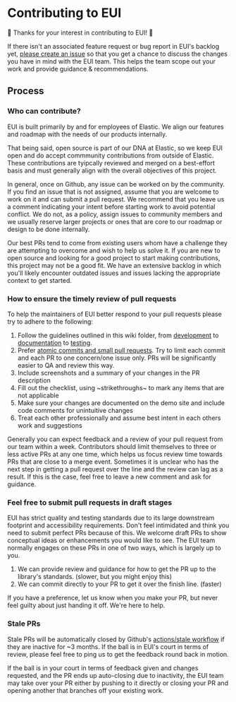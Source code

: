 # Contributing to EUI

🙌 Thanks for your interest in contributing to EUI! 🙌

If there isn't an associated feature request or bug report in EUI's backlog yet, [please create an issue](https://github.com/elastic/eui/issues/new) so that you get a chance to discuss the changes you have in mind with the EUI team. This helps the team scope out your work and provide guidance & recommendations.

## Process

### Who can contribute?

EUI is built primarily by and for employees of Elastic. We align our features and roadmap with the needs of our products internally.

That being said, open source is part of our DNA at Elastic, so we keep EUI open and do accept commmunity contributions from outside of Elastic. These contributions are tyipcally reviewed and merged on a best-effort basis and must generally align with the overall objectives of this project.

In general, once on Github, any issue can be worked on by the community. If you find an issue that is not assigned, assume that you are welcome to work on it and can submit a pull request. We recommend that you leave us a comment indicating your intent before starting work to avoid potential conflict. We do not, as a policy, assign issues to community members and we usually reserve larger projects or ones that are core to our roadmap or design to be done internally.

Our best PRs tend to come from existing users whom have a challenge they are attempting to overcome and wish to help us solve it. If you are new to open source and looking for a good project to start making contributions, this project may not be a good fit. We have an extensive backlog in which you'll likely encounter outdated issues and issues lacking the appropriate context to get started.

### How to ensure the timely review of pull requests

To help the maintainers of EUI better respond to your pull requests please try to adhere to the following:

1. Follow the guidelines outlined in this wiki folder, from [development](./developing) to [documentation](./documenting) to [testing](./testing).
2. Prefer [atomic commits and small pull requests](https://learning-notes.mistermicheels.com/processes-techniques/small-commits-pull-requests/). Try to limit each commit and each PR to one concern/one issue only. PRs will be significantly easier to QA and review this way.
3. Include screenshots and a summary of your changes in the PR description
4. Fill out the checklist, using ~strikethroughs~ to mark any items that are not applicable
5. Make sure your changes are documented on the demo site and include code comments for unintuitive changes
6. Treat each other professionally and assume best intent in each others work and suggestions

Generally you can expect feedback and a review of your pull request from our team within a week. Contributors should limit themselves to three or less active PRs at any one time, which helps us focus review time towards PRs that are close to a merge event. Sometimes it is unclear who has the next step in getting a pull request over the line and the review can lag as a result. If this is the case, feel free to leave a new comment and ask for guidance.

### Feel free to submit pull requests in draft stages

EUI has strict quality and testing standards due to its large downstream footprint and accessibility requirements. Don't feel intimidated and think you need to submit perfect PRs because of this. We welcome draft PRs to show conceptual ideas or enhancements you would like to see. The EUI team normally engages on these PRs in one of two ways, which is largely up to you.

1. We can provide review and guidance for how to get the PR up to the library's standards. (slower, but you might enjoy this)
2. We can commit directly to your PR to get it over the finish line. (faster)

If you have a preference, let us know when you make your PR, but never feel guilty about just handing it off. We're here to help.

### Stale PRs

Stale PRs will be automatically closed by Github's [actions/stale workflow](https://github.com/actions/stale) if they are inactive for ~3 months. If the ball is in EUI's court in terms of review, please feel free to ping us to get the feedback round back in motion.

If the ball is in your court in terms of feedback given and changes requested, and the PR ends up auto-closing due to inactivity, the EUI team may take over your PR either by pushing to it directly or closing your PR and opening another that branches off your existing work.
